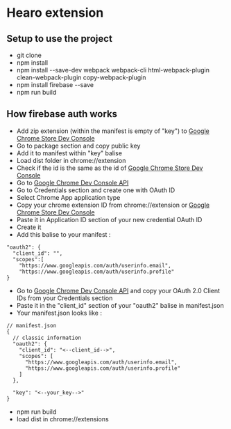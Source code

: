 # Hearo extension

## Setup to use the project
* git clone
* npm install
* npm install --save-dev webpack webpack-cli html-webpack-plugin clean-webpack-plugin copy-webpack-plugin
* npm install firebase --save
* npm run build

## How firebase auth works
* Add zip extension (within the manifest is empty of "key") to 
[Google Chrome Store Dev Console](https://chrome.google.com/webstore/devconsole)
* Go to package section and copy public key
* Add it to manifest within "key" balise
* Load dist folder in chrome://extension
* Check if the id is the same as the id of [Google Chrome Store Dev Console](https://chrome.google.com/webstore/devconsole)
* Go to [Google Chrome Dev Console API](https://console.developers.google.com/apis)
* Go to Credentials section and create one with OAuth ID
* Select Chrome App application type
* Copy your chrome extension ID from chrome://extension or [Google Chrome Store Dev Console](https://chrome.google.com/webstore/devconsole)
* Paste it in Application ID section of your new credential OAuth ID
* Create it
* Add this balise to your manifest :
```
"oauth2": {
  "client_id": "",
  "scopes":[
    "https://www.googleapis.com/auth/userinfo.email",
    "https://www.googleapis.com/auth/userinfo.profile"
}
```
* Go to [Google Chrome Dev Console API](https://console.developers.google.com/apis) and copy your OAuth 2.0 Client IDs from your Credentials section
* Paste it in the "client_id" section of your "oauth2" balise in manifest.json
* Your manifest.json looks like :
```
// manifest.json
{
  // classic information
  "oauth2": {
    "client_id": "<--client_id-->",
    "scopes": [
      "https://www.googleapis.com/auth/userinfo.email",
      "https://www.googleapis.com/auth/userinfo.profile"
    ]
  },

  "key": "<--your_key-->"
}
```
* npm run build
* load dist in chrome://extensions